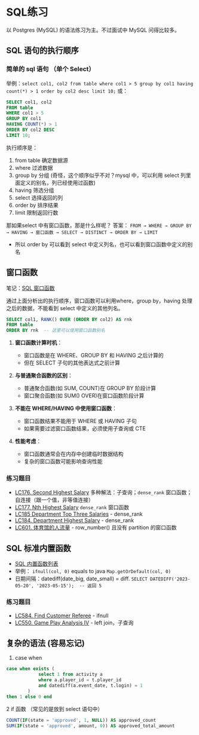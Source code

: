 # SQL练习

以 Postgres (MySQL) 的语法练习为主。不过面试中 MySQL 问得比较多。

## SQL 语句的执行顺序
### 简单的 sql 语句 （单个 Select）

举例：`select col1, col2 from table where col1 > 5 group by col1 having count(*) > 1 order by col2 desc limit 10;`
或：
```sql
SELECT col1, col2
FROM table
WHERE col1 > 5
GROUP BY col1
HAVING COUNT(*) > 1
ORDER BY col2 DESC
LIMIT 10;
```

执行顺序是：
1. from table 确定数据源
2. where 过滤数据
3. group by 分组  (奇怪，这个顺序似乎不对？mysql 中，可以利用 select 列里面定义的别名，列已经使用过函数)
4. having 筛选分组
5. select 选择返回的列
6. order by 排序结果
7. limit 限制返回行数

那如果select 中有窗口函数，那是什么样呢？
答案： `FROM → WHERE → GROUP BY → HAVING → 窗口函数 → SELECT → DISTINCT → ORDER BY → LIMIT`

- 所以 order by 可以看到 select 中定义列名，也可以看到窗口函数中定义的别名

## 窗口函数

笔记：[SQL 窗口函数](SQL%20窗口函数.md)

通过上面分析出的执行顺序，窗口函数可以利用where，group by，having 处理之后的数据，不能看到 select 中定义的其他列名。

```sql
SELECT col1, RANK() OVER (ORDER BY col2) AS rnk
FROM table
ORDER BY rnk  -- 这里可以使用窗口函数别名
```

1. **窗口函数计算时机**：
    - 窗口函数是在 WHERE、GROUP BY 和 HAVING 之后计算的
    - 但在 SELECT 子句的其他表达式之前计算

2. **与普通聚合函数的区别**：
    - 普通聚合函数(如 SUM, COUNT)在 GROUP BY 阶段计算
    - 窗口聚合函数(如 SUM() OVER)在窗口函数阶段计算

3. **不能在 WHERE/HAVING 中使用窗口函数**：
    - 窗口函数结果不能用于 WHERE 或 HAVING 子句
    - 如果需要过滤窗口函数结果，必须使用子查询或 CTE

4. **性能考虑**：
    - 窗口函数通常会在内存中创建临时数据结构
    - 复杂的窗口函数可能影响查询性能
### 练习题目

- [LC176. Second Highest Salary](LC176.%20Second%20Highest%20Salary.md)  多种解法：子查询；`dense_rank` 窗口函数；自连接（跟一个值，非等值连接）
- [LC177. Nth Highest Salary](LC177.%20Nth%20Highest%20Salary.md)  `dense_rank` 窗口函数
- [LC185 Department Top Three Salaries](LC185%20Department%20Top%20Three%20Salaries.md) - dense_rank
- [LC184. Department Highest Salary](LC184.%20Department%20Highest%20Salary.md) - dense_rank
- [LC601. 体育馆的人流量](LC601.%20体育馆的人流量.md) - row_number() 且没有 partition 的窗口函数


## SQL 标准内置函数

- [SQL 内置函数列表](SQL%20内置函数列表.md)
- 举例： `ifnull(col, 0)`  equals to java `Map.getOrDefault(col, 0)`
- 日期间隔：datediff(date_big, date_small) = diff.  `SELECT DATEDIFF('2023-05-20', '2023-05-15');  -- 返回 5`
### 练习题目

- [LC584. Find Customer Referee](LC584.%20Find%20Customer%20Referee.md)  - ifnull
- [LC550. Game Play Analysis IV](LC550.%20Game%20Play%20Analysis%20IV.md) - left join，子查询


## 复杂的语法 (容易忘记)

1. case when
```sql
case when exists (
            select 1 from activity a
            where a.player_id = t.player_id
            and datediff(a.event_date, t.login) = 1
        )
then 1 else 0 end
```


2 if 函数  （常见的是放到 select 语句中）
```sql
COUNT(IF(state = 'approved', 1, NULL)) AS approved_count
SUM(IF(state = 'approved', amount, 0)) AS approved_total_amount
```
